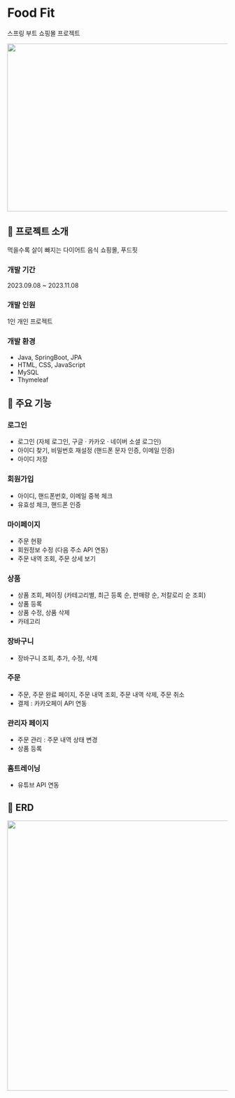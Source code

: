 # Food Fit
스프링 부트 쇼핑몰 프로젝트

<img src="https://github.com/jineeel/foodfit/assets/143826467/2a898c20-691b-4620-b60c-df0c705706d0.png" width="700" height="383"/>

## 🔖 프로젝트 소개
먹을수록 살이 빠지는 다이어트 음식 쇼핑몰, 푸드핏

### 개발 기간
2023.09.08 ~ 2023.11.08

### 개발 인원
1인 개인 프로젝트

### 개발 환경
- Java, SpringBoot, JPA
- HTML, CSS, JavaScript
- MySQL
- Thymeleaf

## 📌 주요 기능

### 로그인
- 로그인 (자체 로그인, 구글 · 카카오 · 네이버 소셜 로그인)
- 아이디 찾기, 비밀번호 재설정 (핸드폰 문자 인증, 이메일 인증)
- 아이디 저장
  
### 회원가입
- 아이디, 핸드폰번호, 이메일 중복 체크
- 유효성 체크, 핸드폰 인증

### 마이페이지
- 주문 현황
- 회원정보 수정 (다음 주소 API 연동)
- 주문 내역 조회, 주문 상세 보기

### 상품
- 상품 조회, 페이징 (카테고리별, 최근 등록 순, 판매량 순, 저칼로리 순 조회)
- 상품 등록
- 상품 수정, 상품 삭제
- 카테고리

### 장바구니
- 장바구니 조회, 추가, 수정, 삭제

### 주문
- 주문, 주문 완료 페이지, 주문 내역 조회, 주문 내역 삭제, 주문 취소
- 결제 : 카카오페이 API 연동

### 관리자 페이지
- 주문 관리 : 주문 내역 상태 변경
- 상품 등록

### 홈트레이닝
- 유튜브 API 연동

## 📐 ERD
<img src="https://github.com/jineeel/foodfit/assets/143826467/db58c8de-1c94-423f-860d-ba919f7e81d4.png" width="900" height="616"/>

